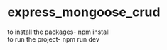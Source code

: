 # express_mongoose_crud
to install the packages-    npm install                                                                                                                                                   
to run the project-      npm run dev
